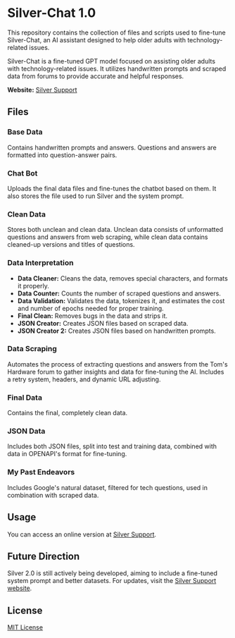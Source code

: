 # Silver-Chat 1.0

This repository contains the collection of files and scripts used to fine-tune Silver-Chat, an AI assistant designed to help older adults with technology-related issues.

Silver-Chat is a fine-tuned GPT model focused on assisting older adults with technology-related issues. It utilizes handwritten prompts and scraped data from forums to provide accurate and helpful responses.

**Website:** [Silver Support](https://silversupport.in/)

## Files

### Base Data
Contains handwritten prompts and answers. Questions and answers are formatted into question-answer pairs.

### Chat Bot
Uploads the final data files and fine-tunes the chatbot based on them. It also stores the file used to run Silver and the system prompt.

### Clean Data
Stores both unclean and clean data. Unclean data consists of unformatted questions and answers from web scraping, while clean data contains cleaned-up versions and titles of questions.

### Data Interpretation
- **Data Cleaner:** Cleans the data, removes special characters, and formats it properly.
- **Data Counter:** Counts the number of scraped questions and answers.
- **Data Validation:** Validates the data, tokenizes it, and estimates the cost and number of epochs needed for proper training.
- **Final Clean:** Removes bugs in the data and strips it.
- **JSON Creator:** Creates JSON files based on scraped data.
- **JSON Creator 2:** Creates JSON files based on handwritten prompts.

### Data Scraping
Automates the process of extracting questions and answers from the Tom's Hardware forum to gather insights and data for fine-tuning the AI. Includes a retry system, headers, and dynamic URL adjusting.

### Final Data
Contains the final, completely clean data.

### JSON Data
Includes both JSON files, split into test and training data, combined with data in OPENAPI's format for fine-tuning.

### My Past Endeavors
Includes Google's natural dataset, filtered for tech questions, used in combination with scraped data.

## Usage

You can access an online version at [Silver Support](https://silversupport.in/).

## Future Direction

Silver 2.0 is still actively being developed, aiming to include a fine-tuned system prompt and better datasets. For updates, visit the [Silver Support website](https://silversupport.in/links).

## License

[MIT License](LICENSE)
